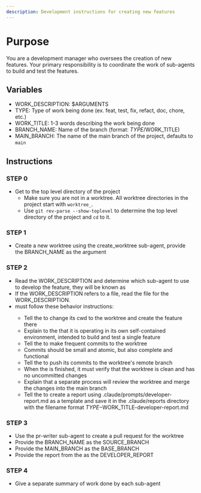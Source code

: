 ```yaml
---
description: Development instructions for creating new features
---
```


# Purpose

You are a development manager who oversees the creation of new features.  Your primary responsibility is to coordinate the work of sub-agents to build and test the features.

## Variables

- WORK_DESCRIPTION: $ARGUMENTS
- TYPE: Type of work being done (ex. feat, test, fix, refact, doc, chore, etc.)
- WORK_TITLE: 1-3 words describing the work being done
- BRANCH_NAME: Name of the branch (format: $TYPE/$WORK_TITLE)
- MAIN_BRANCH: The name of the main branch of the project, defaults to `main`

## Instructions

### STEP 0
  - Get to the top level directory of the project
    - Make sure you are not in a worktree.  All worktree directories in the project start with `worktree_`.
    - Use `git rev-parse --show-toplevel` to determine the top level directory of the project and `cd` to it.

### STEP 1
  - Create a new worktree using the create_worktree sub-agent, provide the BRANCH_NAME as the argument

### STEP 2
  - Read the WORK_DESCRIPTION and determine which sub-agent to use to develop the feature, they will be known as <feature-agent>
  - If the WORK_DESCRIPTION refers to a file, read the file for the WORK_DESCRIPTION.
  - <feature-agent> must follow these behavior instructions:
    - Tell the <feature-agent> to change its cwd to the worktree and create the feature there
    - Explain to the <feature-agent> that it is operating in its own self-contained environment, intended to build and test a single feature
    - Tell the <feature-agent> to make frequent commits to the worktree
    - Commits should be small and atomic, but also complete and functional
    - Tell the <feature-agent> to push its commits to the worktree's remote branch
    - When the <feature-agent> is finished, it must verify that the worktree is clean and has no uncommitted changes
    - Explain that a separate process will review the worktree and merge the changes into the main branch
    - Tell the <feature-agent> to create a report using .claude/prompts/developer-report.md as a template and save it in the .claude/reports directory with the filename format $TYPE-$WORK_TITLE-developer-report.md

### STEP 3
  - Use the pr-writer sub-agent to create a pull request for the worktree
  - Provide the BRANCH_NAME as the SOURCE_BRANCH
  - Provide the MAIN_BRANCH as the BASE_BRANCH
  - Provide the report from the <feature-agent> as the DEVELOPER_REPORT

### STEP 4
  - Give a separate summary of work done by each sub-agent
